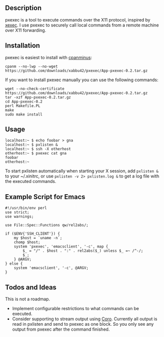
Description
-----------

pxexec is a tool to execute commands over the X11 protocol, inspired by [xexec](http://gpl.internetconnection.net/). I use pxexec to securely call local commands from a remote machine over X11 forwarding.

Installation
------------

pxexec is easiest to install with [cpanminus](http://search.cpan.org/~miyagawa/App-cpanminus-1.1006/lib/App/cpanminus.pm):

    cpanm --no-lwp --no-wget https://github.com/downloads/xabbu42/pxexec/App-pxexec-0.2.tar.gz

If you want to install pxexec manually you can use the following commands:

    wget --no-check-certificate https://github.com/downloads/xabbu42/pxexec/App-pxexec-0.2.tar.gz
    tar -xzf App-pxexec-0.2.tar.gz
    cd App-pxexec-0.2
    perl Makefile.PL
    make
    sudo make install

Usage
-----

    localhost:~ $ echo foobar > gna
    localhost:~ $ pxlisten &
    localhost:~ $ ssh -X otherhost
    otherhost:~ $ pxexec cat gna
    foobar
    otherhost:~

To start pxlisten automatically when starting your X session, add `pxlisten &` to your ~/.xinitrc, or use `pxlisten -v 2> pxlisten.log &` to get a log file with the executed commands.

Example Script for Emacs
------------------------

    #!/usr/bin/env perl
    use strict;
    use warnings;

    use File::Spec::Functions qw/rel2abs/;

    if ($ENV{'SSH_CLIENT'}) {
    	my $host = `uname -n`;
    	chomp $host;
    	system 'pxexec', 'emacsclient', '-c', map {
    		$_ = "/" . $host . ":" . rel2abs($_) unless $_ =~ /^-/;
    		$_;
    	} @ARGV;
    } else {
    	system 'emacsclient', '-c', @ARGV;
    }

Todos and Ideas
---------------

This is not a roadmap.

- Implement configurable restrictions to what commands can be executed.
- Consider supporting to stream output using [Coro](http://search.cpan.org/~mlehmann/Coro/). Currently all output is read in pxlisten and send to pxexec as one block. So you only see any output from pxexec after the command finished.


